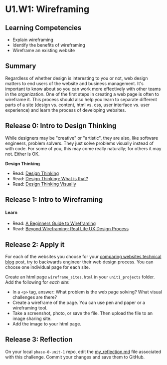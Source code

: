 # U1.W1: Wireframing

## Learning Competencies
- Explain wireframing
- Identify the benefits of wireframing
- Wireframe an existing website 


## Summary

Regardless of whether design is interesting to you or not, web design
matters to end users of the website and business management.  It's
important to know about so you can work more effectively with other
teams in the organization.  One of the first steps in creating a web page
is often to wireframe it. This process should also help you learn to separate different parts of a site (design vs. content, html vs. css, user interface vs. user experience) and learn the process of developing websites.


## Release 0: Intro to Design Thinking

While designers may be "creative" or "artistic", they are also, like
software engineers, problem solvers.  They just solve problems visually
instead of with code.  For some of you, this may come really naturally;
for others it may not.  Either is OK. 
 

**Design Thinking**
* Read: [Design Thinking](http://en.wikipedia.org/wiki/Design_thinking)
* Read: [Design Thinking: What is that?](http://www.fastcompany.com/919258/design-thinking-what)
* Read: [Design Thinking Visually](http://visual.ly/what-design-thinking)


## Release 1: Intro to Wireframing

#### Learn

* Read: [A Beginners Guide to Wireframing](http://webdesign.tutsplus.com/tutorials/a-beginners-guide-to-wireframing--webdesign-7399)
* Read: [Beyond Wireframing: Real Life UX Design Process](http://uxdesign.smashingmagazine.com/2012/08/29/beyond-wireframing-real-life-ux-design-process/)

## Release 2: Apply it
For each of the websites you choose for your [comparing
websites technical blog](../8_technical_blog/) post, try to backwards engineer
their web design process.  You can choose one individual page for each
site.

Create an html page `wireframe_sites.html` in your `unit1_projects` folder.
Add the following for *each site*:

* In a `<p>` tag, answer: What problem is the web page solving? What visual challenges are
there?
* Create a wireframe of the page.  You can use pen and paper or a wireframing tool.  
* Take a screenshot, photo, or save the file. Then upload the file to an
image sharing site.
* Add the image to your html page.

## Release 3: Reflection
On your local `phase-0-unit-1` repo, edit the [my_reflection.md](my_reflection.md) file associated with this challenge. Commit your changes and save them to GitHub. 

